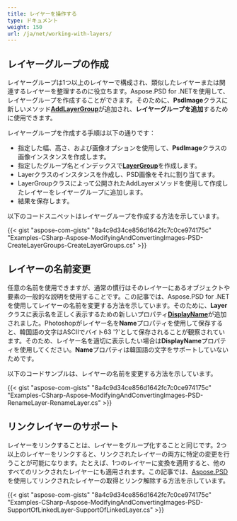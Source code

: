 ```yaml
---
title: レイヤーを操作する
type: ドキュメント
weight: 150
url: /ja/net/working-with-layers/
---
```


## **レイヤーグループの作成**
レイヤーグループは1つ以上のレイヤーで構成され、類似したレイヤーまたは関連するレイヤーを整理するのに役立ちます。Aspose.PSD for .NETを使用して、レイヤーグループを作成することができます。そのために、**PsdImage**クラスに新しいメソッド[**AddLayerGroup**](https://reference.aspose.com/net/psd/aspose.psd.fileformats.psd/psdimage/methods/addlayergroup)が追加され、**レイヤーグループを追加**するために使用できます。

レイヤーグループを作成する手順は以下の通りです：

- 指定した幅、高さ、および画像オプションを使用して、**PsdImage**クラスの画像インスタンスを作成します。
- 指定したグループ名とインデックスで[**LayerGroup**](https://reference.aspose.com/net/psd/aspose.psd.fileformats.psd.layers/layergroup)を作成します。
- Layerクラスのインスタンスを作成し、PSD画像をそれに割り当てます。
- LayerGroupクラスによって公開されたAddLayerメソッドを使用して作成したレイヤーをレイヤーグループに追加します。
- 結果を保存します。

以下のコードスニペットはレイヤーグループを作成する方法を示しています。

{{< gist "aspose-com-gists" "8a4c9d34ce856d1642fc7c0ce974175c" "Examples-CSharp-Aspose-ModifyingAndConvertingImages-PSD-CreateLayerGroups-CreateLayerGroups.cs" >}}


## **レイヤーの名前変更**
任意の名前を使用できますが、通常の慣行はそのレイヤーにあるオブジェクトや要素の一般的な説明を使用することです。この記事では、Aspose.PSD for .NETを使用してレイヤーの名前を変更する方法を示しています。そのために、**Layer**クラスに表示名を正しく表示するための新しいプロパティ[**DisplayName**](https://reference.aspose.com/psd/net/aspose.psd.fileformats.psd.layers/layer/properties/displayname)が追加されました。Photoshopがレイヤー名を**Name**プロパティを使用して保存すると、韓国語の文字はASCIIでバイト63 '?'として保存されることが観察されています。そのため、レイヤー名を適切に表示したい場合は**DisplayName**プロパティを使用してください。**Name**プロパティは韓国語の文字をサポートしていないためです。

以下のコードサンプルは、レイヤーの名前を変更する方法を示しています。


{{< gist "aspose-com-gists" "8a4c9d34ce856d1642fc7c0ce974175c" "Examples-CSharp-Aspose-ModifyingAndConvertingImages-PSD-RenameLayer-RenameLayer.cs" >}}
## **リンクレイヤーのサポート**
レイヤーをリンクすることは、レイヤーをグループ化することと同じです。2つ以上のレイヤーをリンクすると、リンクされたレイヤーの両方に特定の変更を行うことが可能になります。たとえば、1つのレイヤーに変換を適用すると、他のすべてのリンクされたレイヤーにも適用されます。この記事では、[Aspose.PSD](https://products.aspose.com/psd)を使用してリンクされたレイヤーの取得とリンク解除する方法を示しています。


{{< gist "aspose-com-gists" "8a4c9d34ce856d1642fc7c0ce974175c" "Examples-CSharp-Aspose-ModifyingAndConvertingImages-PSD-SupportOfLinkedLayer-SupportOfLinkedLayer.cs" >}}
